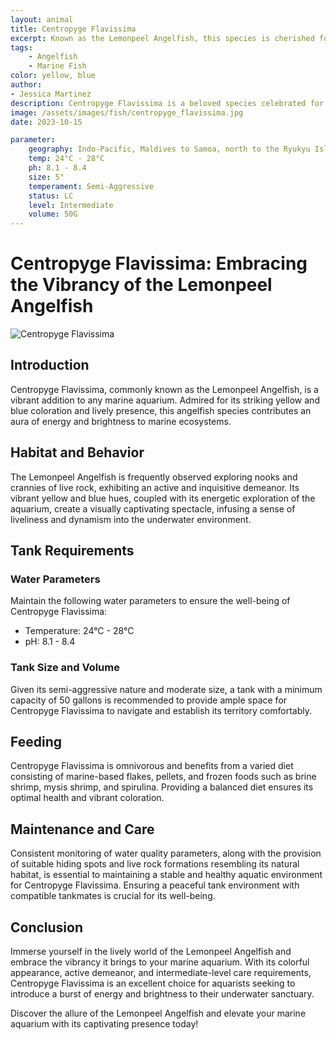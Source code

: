 ```yaml
---
layout: animal
title: Centropyge Flavissima
excerpt: Known as the Lemonpeel Angelfish, this species is cherished for its vibrant coloration and active presence. It is often found exploring nooks and crannies of live rock, infusing a burst of energy and brightness into any marine aquarium.
tags:
    - Angelfish
    - Marine Fish
color: yellow, blue
author:
- Jessica Martinez
description: Centropyge Flavissima is a beloved species celebrated for its lively demeanor and vibrant appearance.
image: /assets/images/fish/centropyge_flavissima.jpg
date: 2023-10-15

parameter:
    geography: Indo-Pacific, Maldives to Samoa, north to the Ryukyu Islands, south to the Great Barrier Reef
    temp: 24°C - 28°C
    ph: 8.1 - 8.4
    size: 5"
    temperament: Semi-Aggressive
    status: LC
    level: Intermediate
    volume: 50G
---
```


# Centropyge Flavissima: Embracing the Vibrancy of the Lemonpeel Angelfish

![Centropyge Flavissima](centropyge_flavissima.jpg)

## Introduction

Centropyge Flavissima, commonly known as the Lemonpeel Angelfish, is a vibrant addition to any marine aquarium. Admired for its striking yellow and blue coloration and lively presence, this angelfish species contributes an aura of energy and brightness to marine ecosystems.

## Habitat and Behavior

The Lemonpeel Angelfish is frequently observed exploring nooks and crannies of live rock, exhibiting an active and inquisitive demeanor. Its vibrant yellow and blue hues, coupled with its energetic exploration of the aquarium, create a visually captivating spectacle, infusing a sense of liveliness and dynamism into the underwater environment.

## Tank Requirements

### Water Parameters

Maintain the following water parameters to ensure the well-being of Centropyge Flavissima:

- Temperature: 24°C - 28°C
- pH: 8.1 - 8.4

### Tank Size and Volume

Given its semi-aggressive nature and moderate size, a tank with a minimum capacity of 50 gallons is recommended to provide ample space for Centropyge Flavissima to navigate and establish its territory comfortably.

## Feeding

Centropyge Flavissima is omnivorous and benefits from a varied diet consisting of marine-based flakes, pellets, and frozen foods such as brine shrimp, mysis shrimp, and spirulina. Providing a balanced diet ensures its optimal health and vibrant coloration.

## Maintenance and Care

Consistent monitoring of water quality parameters, along with the provision of suitable hiding spots and live rock formations resembling its natural habitat, is essential to maintaining a stable and healthy aquatic environment for Centropyge Flavissima. Ensuring a peaceful tank environment with compatible tankmates is crucial for its well-being.

## Conclusion

Immerse yourself in the lively world of the Lemonpeel Angelfish and embrace the vibrancy it brings to your marine aquarium. With its colorful appearance, active demeanor, and intermediate-level care requirements, Centropyge Flavissima is an excellent choice for aquarists seeking to introduce a burst of energy and brightness to their underwater sanctuary.

Discover the allure of the Lemonpeel Angelfish and elevate your marine aquarium with its captivating presence today!
